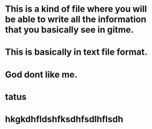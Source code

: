 # This is a kind of file where you will be able to write all the information that you basically see in gitme.
# This is basically in  text file format.
# God dont like me.
# tatus
# hkgkdhfldshfksdhfsdlhflsdh